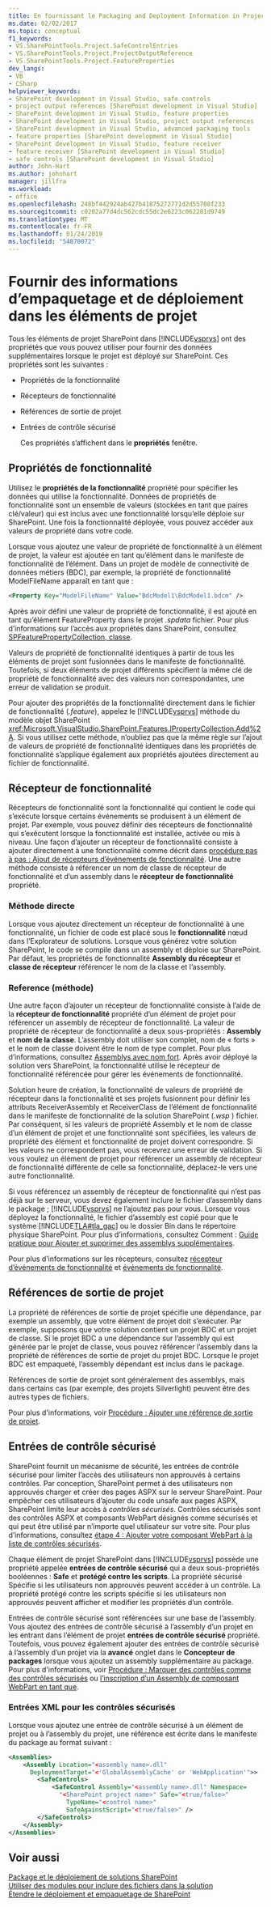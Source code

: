 ```yaml
---
title: En fournissant le Packaging and Deployment Information in Project Items | Microsoft Docs
ms.date: 02/02/2017
ms.topic: conceptual
f1_keywords:
- VS.SharePointTools.Project.SafeControlEntries
- VS.SharePointTools.Project.ProjectOutputReference
- VS.SharePointTools.Project.FeatureProperties
dev_langs:
- VB
- CSharp
helpviewer_keywords:
- SharePoint development in Visual Studio, safe controls
- project output references [SharePoint development in Visual Studio]
- SharePoint development in Visual Studio, feature properties
- SharePoint development in Visual Studio, project output references
- SharePoint development in Visual Studio, advanced packaging tools
- feature properties [SharePoint development in Visual Studio]
- SharePoint development in Visual Studio, feature receiver
- feature receiver [SharePoint development in Visual Studio]
- safe controls [SharePoint development in Visual Studio]
author: John-Hart
ms.author: johnhart
manager: jillfra
ms.workload:
- office
ms.openlocfilehash: 248bf442924ab427b41875272771d2d55708f233
ms.sourcegitcommit: c0202a77d4dc562cdc55dc2e6223c062281d9749
ms.translationtype: MT
ms.contentlocale: fr-FR
ms.lasthandoff: 01/24/2019
ms.locfileid: "54870072"
---
```

# <a name="provide-packaging-and-deployment-information-in-project-items"></a>Fournir des informations d’empaquetage et de déploiement dans les éléments de projet
  Tous les éléments de projet SharePoint dans [!INCLUDE[vsprvs](../sharepoint/includes/vsprvs-md.md)] ont des propriétés que vous pouvez utiliser pour fournir des données supplémentaires lorsque le projet est déployé sur SharePoint. Ces propriétés sont les suivantes :  
  
- Propriétés de la fonctionnalité  
  
- Récepteurs de fonctionnalité  
  
- Références de sortie de projet  
  
- Entrées de contrôle sécurisé  
  
  Ces propriétés s’affichent dans le **propriétés** fenêtre.  
  
## <a name="feature-properties"></a>Propriétés de fonctionnalité
 Utilisez le **propriétés de la fonctionnalité** propriété pour spécifier les données qui utilise la fonctionnalité. Données de propriétés de fonctionnalité sont un ensemble de valeurs (stockées en tant que paires clé/valeur) qui est inclus avec une fonctionnalité lorsqu’elle déploie sur SharePoint. Une fois la fonctionnalité déployée, vous pouvez accéder aux valeurs de propriété dans votre code.  
  
 Lorsque vous ajoutez une valeur de propriété de fonctionnalité à un élément de projet, la valeur est ajoutée en tant qu’élément dans le manifeste de fonctionnalité de l’élément. Dans un projet de modèle de connectivité de données métiers (BDC), par exemple, la propriété de fonctionnalité ModelFileName apparaît en tant que :  
  
```xml  
<Property Key="ModelFileName" Value="BdcModel1\BdcModel1.bdcm" />   
```  
  
 Après avoir défini une valeur de propriété de fonctionnalité, il est ajouté en tant qu’élément FeatureProperty dans le projet *.spdata* fichier. Pour plus d’informations sur l’accès aux propriétés dans SharePoint, consultez [SPFeaturePropertyCollection, classe](http://go.microsoft.com/fwlink/?LinkId=177391).  
  
 Valeurs de propriété de fonctionnalité identiques à partir de tous les éléments de projet sont fusionnées dans le manifeste de fonctionnalité. Toutefois, si deux éléments de projet différents spécifient la même clé de propriété de fonctionnalité avec des valeurs non correspondantes, une erreur de validation se produit.  
  
 Pour ajouter des propriétés de la fonctionnalité directement dans le fichier de fonctionnalité (*.feature*), appelez le [!INCLUDE[vsprvs](../sharepoint/includes/vsprvs-md.md)] méthode du modèle objet SharePoint <xref:Microsoft.VisualStudio.SharePoint.Features.IPropertyCollection.Add%2A>. Si vous utilisez cette méthode, n’oubliez pas que la même règle sur l’ajout de valeurs de propriété de fonctionnalité identiques dans les propriétés de fonctionnalité s’applique également aux propriétés ajoutées directement au fichier de fonctionnalité.  
  
## <a name="feature-receiver"></a>Récepteur de fonctionnalité
 Récepteurs de fonctionnalité sont la fonctionnalité qui contient le code qui s’exécute lorsque certains événements se produisent à un élément de projet. Par exemple, vous pouvez définir des récepteurs de fonctionnalité qui s’exécutent lorsque la fonctionnalité est installée, activée ou mis à niveau. Une façon d’ajouter un récepteur de fonctionnalité consiste à ajouter directement à une fonctionnalité comme décrit dans [procédure pas à pas : Ajout de récepteurs d’événements de fonctionnalité](../sharepoint/walkthrough-add-feature-event-receivers.md). Une autre méthode consiste à référencer un nom de classe de récepteur de fonctionnalité et d’un assembly dans le **récepteur de fonctionnalité** propriété.  
  
### <a name="direct-method"></a>Méthode directe
 Lorsque vous ajoutez directement un récepteur de fonctionnalité à une fonctionnalité, un fichier de code est placé sous le **fonctionnalité** nœud dans l’Explorateur de solutions. Lorsque vous générez votre solution SharePoint, le code se compile dans un assembly et déploie sur SharePoint. Par défaut, les propriétés de fonctionnalité **Assembly du récepteur** et **classe de récepteur** référencer le nom de la classe et l’assembly.  
  
### <a name="reference-method"></a>Reference (méthode)
 Une autre façon d’ajouter un récepteur de fonctionnalité consiste à l’aide de la **récepteur de fonctionnalité** propriété d’un élément de projet pour référencer un assembly de récepteur de fonctionnalité. La valeur de propriété de récepteur de fonctionnalité a deux sous-propriétés : **Assembly** et **nom de la classe**. L’assembly doit utiliser son complet, nom de « forts » et le nom de classe doivent être le nom de type complet. Pour plus d’informations, consultez [Assemblys avec nom fort](http://go.microsoft.com/fwlink/?LinkID=169573). Après avoir déployé la solution vers SharePoint, la fonctionnalité utilise le récepteur de fonctionnalité référencée pour gérer les événements de fonctionnalité.  
  
 Solution heure de création, la fonctionnalité de valeurs de propriété de récepteur dans la fonctionnalité et ses projets fusionnent pour définir les attributs ReceiverAssembly et ReceiverClass de l’élément de fonctionnalité dans le manifeste de fonctionnalité de la solution SharePoint (*.wsp* ) fichier. Par conséquent, si les valeurs de propriété Assembly et le nom de classe d’un élément de projet et une fonctionnalité sont spécifiées, les valeurs de propriété des élément et fonctionnalité de projet doivent correspondre. Si les valeurs ne correspondent pas, vous recevrez une erreur de validation. Si vous voulez un élément de projet pour référencer un assembly de récepteur de fonctionnalité différente de celle sa fonctionnalité, déplacez-le vers une autre fonctionnalité.  
  
 Si vous référencez un assembly de récepteur de fonctionnalité qui n’est pas déjà sur le serveur, vous devez également inclure le fichier d’assembly dans le package ; [!INCLUDE[vsprvs](../sharepoint/includes/vsprvs-md.md)] ne l’ajoutez pas pour vous. Lorsque vous déployez la fonctionnalité, le fichier d’assembly est copié pour que le système [!INCLUDE[TLA#tla_gac](../sharepoint/includes/tlasharptla-gac-md.md)] ou le dossier Bin dans le répertoire physique SharePoint. Pour plus d’informations, consultez Comment : [Guide pratique pour Ajouter et supprimer des assemblys supplémentaires](../sharepoint/how-to-add-and-remove-additional-assemblies.md).  
  
 Pour plus d’informations sur les récepteurs, consultez [récepteur d’événements de fonctionnalité](http://go.microsoft.com/fwlink/?LinkID=169574) et [événements de fonctionnalité](http://go.microsoft.com/fwlink/?LinkID=169575).  
  
## <a name="project-output-references"></a>Références de sortie de projet
 La propriété de références de sortie de projet spécifie une dépendance, par exemple un assembly, que votre élément de projet doit s’exécuter. Par exemple, supposons que votre solution contient un projet BDC et un projet de classe. Si le projet BDC a une dépendance sur l’assembly qui est générée par le projet de classe, vous pouvez référencer l’assembly dans la propriété de références de sortie de projet du projet BDC. Lorsque le projet BDC est empaqueté, l’assembly dépendant est inclus dans le package.  
  
 Références de sortie de projet sont généralement des assemblys, mais dans certains cas (par exemple, des projets Silverlight) peuvent être des autres types de fichiers.  
  
 Pour plus d'informations, voir [Procédure : Ajouter une référence de sortie de projet](../sharepoint/how-to-add-a-project-output-reference.md).  
  
## <a name="safe-control-entries"></a>Entrées de contrôle sécurisé
 SharePoint fournit un mécanisme de sécurité, les entrées de contrôle sécurisé pour limiter l’accès des utilisateurs non approuvés à certains contrôles. Par conception, SharePoint permet à des utilisateurs non approuvés charger et créer des pages ASPX sur le serveur SharePoint. Pour empêcher ces utilisateurs d’ajouter du code unsafe aux pages ASPX, SharePoint limite leur accès à *contrôles sécurisés*. Contrôles sécurisés sont des contrôles ASPX et composants WebPart désignés comme sécurisés et qui peut être utilisé par n’importe quel utilisateur sur votre site. Pour plus d’informations, consultez [étape 4 : Ajouter votre composant WebPart à la liste de contrôles sécurisés](http://go.microsoft.com/fwlink/?LinkID=171014).  
  
 Chaque élément de projet SharePoint dans [!INCLUDE[vsprvs](../sharepoint/includes/vsprvs-md.md)] possède une propriété appelée **entrées de contrôle sécurisé** qui a deux sous-propriétés booléennes : **Safe** et **protégé contre les scripts**. La propriété sécurisé Spécifie si les utilisateurs non approuvés peuvent accéder à un contrôle. La propriété protégé contre les scripts spécifie si les utilisateurs non approuvés peuvent afficher et modifier les propriétés d’un contrôle.  
  
 Entrées de contrôle sécurisé sont référencées sur une base de l’assembly. Vous ajoutez des entrées de contrôle sécurisé à l’assembly d’un projet en les entrant dans l’élément de projet **entrées de contrôle sécurisé** propriété. Toutefois, vous pouvez également ajouter des entrées de contrôle sécurisé à l’assembly d’un projet via la **avancé** onglet dans le **Concepteur de packages** lorsque vous ajoutez un assembly supplémentaire au package. Pour plus d'informations, voir [Procédure : Marquer des contrôles comme des contrôles sécurisés](../sharepoint/how-to-mark-controls-as-safe-controls.md) ou [l’inscription d’un Assembly de composant WebPart en tant que](http://go.microsoft.com/fwlink/?LinkID=171013).  
  
### <a name="xml-entries-for-safe-controls"></a>Entrées XML pour les contrôles sécurisés
 Lorsque vous ajoutez une entrée de contrôle sécurisé à un élément de projet ou à l’assembly du projet, une référence est écrite dans le manifeste du package au format suivant :  
  
```xml  
<Assemblies>  
    <Assembly Location="<assembly name>.dll"     
      DeploymentTarget="<'GlobalAssemblyCache' or 'WebApplication'">>  
        <SafeControls>  
            <SafeControl Assembly="<assembly name>.dll" Namespace=  
              "<SharePoint project name>" Safe="<true/false>"     
                TypeName="<control name>"   
                SafeAgainstScript="<true/false>" />  
        </SafeControls>  
    </Assembly>  
</Assemblies>  
```  
  
## <a name="see-also"></a>Voir aussi
 [Package et le déploiement de solutions SharePoint](../sharepoint/packaging-and-deploying-sharepoint-solutions.md)   
 [Utiliser des modules pour inclure des fichiers dans la solution](../sharepoint/using-modules-to-include-files-in-the-solution.md)   
 [Étendre le déploiement et empaquetage de SharePoint](../sharepoint/extending-sharepoint-packaging-and-deployment.md)  
